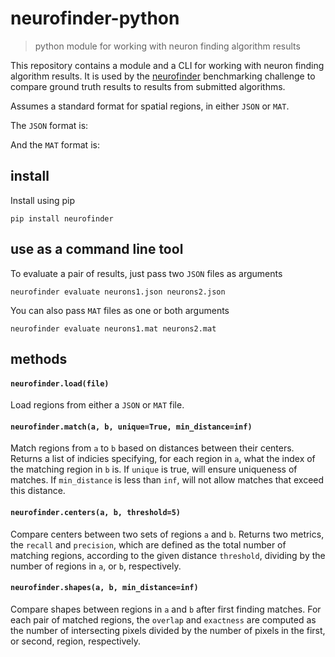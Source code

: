 # neurofinder-python

> python module for working with neuron finding algorithm results

This repository contains a module and a CLI for working with neuron finding algorithm results. It is used by the [neurofinder](https://github.com/codeneuro/neurofinder) benchmarking challenge to compare ground truth results to results from submitted algorithms.

Assumes a standard format for spatial regions, in either `JSON` or `MAT`.

The `JSON` format is:

And the `MAT` format is:

## install

Install using pip

```
pip install neurofinder
```

## use as a command line tool

To evaluate a pair of results, just pass two `JSON` files as arguments

```
neurofinder evaluate neurons1.json neurons2.json
```

You can also pass `MAT` files as one or both arguments

```
neurofinder evaluate neurons1.mat neurons2.mat
```

## methods

#### `neurofinder.load(file)`

Load regions from either a `JSON` or `MAT` file.

#### `neurofinder.match(a, b, unique=True, min_distance=inf)`

Match regions from `a` to `b` based on distances between their centers. Returns a list of indicies specifying, for each region in `a`, what the index of the matching region in `b` is. If `unique` is true, will ensure uniqueness of matches. If `min_distance` is less than `inf`, will not allow matches that exceed this distance.

#### `neurofinder.centers(a, b, threshold=5)`

Compare centers between two sets of regions `a` and `b`. Returns two metrics, the `recall` and `precision`, which are defined as the total number of matching regions, according to the given distance `threshold`, dividing by the number of regions in `a`, or `b`, respectively.

#### `neurofinder.shapes(a, b, min_distance=inf)`

Compare shapes between regions in `a` and `b` after first finding matches. For each pair of matched regions, the `overlap` and `exactness` are computed as the number of intersecting pixels divided by the number of pixels in the first, or second, region, respectively.